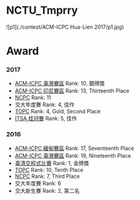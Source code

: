 # NCTU_Tmprry

![p1](./contest/ACM-ICPC Hua-Lien 2017/p1.jpg)

# Award

### 2017
- [ACM-ICPC 臺灣賽區](https://icpc.baylor.edu/regionals/finder/hua-lien-2017) Rank: 10, 銀牌獎
- [ACM-ICPC 印尼賽區](https://icpc.baylor.edu/regionals/finder/jakarta-2017) Rank: 13, Thirteenth Place
- [NCPC](http://ncpc.nsysu.edu.tw/bin/home.php) Rank: 11
- 交大年度賽 Rank: 4, 佳作
- [TOPC](https://icpc.baylor.edu/regionals/finder/hua-lien-online-2017) Rank: 4, Gold, Second Place
- [ITSA 桂冠賽](http://algorithm.csie.ncku.edu.tw/ITSAcontest/ITSA2017/) Rank: 5, 佳作

### 2016
- [ACM-ICPC 緬甸賽區](https://icpc.baylor.edu/regionals/finder/ar-yangon-2016) Rank: 17, Seventeenth Place
- [ACM-ICPC 臺灣賽區](https://icpc.baylor.edu/regionals/finder/chung-li-2016) Rank: 19, Nineteenth Place
- [臺清交程式比賽](https://www.facebook.com/NTU.CSIE.Council/posts/1159664294070695) Rank: 1, 金牌獎
- [TOPC](https://icpc.baylor.edu/regionals/finder/topc-2016) Rank: 10, Tenth Place
- [NCPC](http://ncpc.nsysu.edu.tw/files/11-1351-9960.php?Lang=zh-tw) Rank: 7, Third Place
- 交大年度賽 Rank: 6
- 交大新生賽 Rank: 2, 第二名
